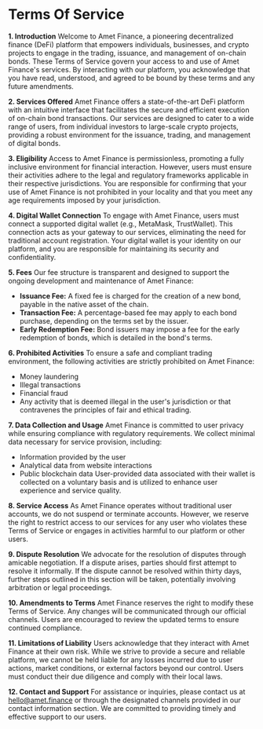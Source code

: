 # Terms Of Service

**1. Introduction** Welcome to Amet Finance, a pioneering decentralized finance (DeFi) platform that empowers individuals, businesses, and crypto projects to engage in the trading, issuance, and management of on-chain bonds. These Terms of Service govern your access to and use of Amet Finance's services. By interacting with our platform, you acknowledge that you have read, understood, and agreed to be bound by these terms and any future amendments.

**2. Services Offered** Amet Finance offers a state-of-the-art DeFi platform with an intuitive interface that facilitates the secure and efficient execution of on-chain bond transactions. Our services are designed to cater to a wide range of users, from individual investors to large-scale crypto projects, providing a robust environment for the issuance, trading, and management of digital bonds.

**3. Eligibility** Access to Amet Finance is permissionless, promoting a fully inclusive environment for financial interaction. However, users must ensure their activities adhere to the legal and regulatory frameworks applicable in their respective jurisdictions. You are responsible for confirming that your use of Amet Finance is not prohibited in your locality and that you meet any age requirements imposed by your jurisdiction.

**4. Digital Wallet Connection** To engage with Amet Finance, users must connect a supported digital wallet (e.g., MetaMask, TrustWallet). This connection acts as your gateway to our services, eliminating the need for traditional account registration. Your digital wallet is your identity on our platform, and you are responsible for maintaining its security and confidentiality.

**5. Fees** Our fee structure is transparent and designed to support the ongoing development and maintenance of Amet Finance:

* **Issuance Fee:** A fixed fee is charged for the creation of a new bond, payable in the native asset of the chain.
* **Transaction Fee:** A percentage-based fee may apply to each bond purchase, depending on the terms set by the issuer.
* **Early Redemption Fee:** Bond issuers may impose a fee for the early redemption of bonds, which is detailed in the bond's terms.

**6. Prohibited Activities** To ensure a safe and compliant trading environment, the following activities are strictly prohibited on Amet Finance:

* Money laundering
* Illegal transactions
* Financial fraud
* Any activity that is deemed illegal in the user's jurisdiction or that contravenes the principles of fair and ethical trading.

**7. Data Collection and Usage** Amet Finance is committed to user privacy while ensuring compliance with regulatory requirements. We collect minimal data necessary for service provision, including:

* Information provided by the user
* Analytical data from website interactions
* Public blockchain data User-provided data associated with their wallet is collected on a voluntary basis and is utilized to enhance user experience and service quality.

**8. Service Access** As Amet Finance operates without traditional user accounts, we do not suspend or terminate accounts. However, we reserve the right to restrict access to our services for any user who violates these Terms of Service or engages in activities harmful to our platform or other users.

**9. Dispute Resolution** We advocate for the resolution of disputes through amicable negotiation. If a dispute arises, parties should first attempt to resolve it informally. If the dispute cannot be resolved within thirty days, further steps outlined in this section will be taken, potentially involving arbitration or legal proceedings.

**10. Amendments to Terms** Amet Finance reserves the right to modify these Terms of Service. Any changes will be communicated through our official channels. Users are encouraged to review the updated terms to ensure continued compliance.

**11. Limitations of Liability** Users acknowledge that they interact with Amet Finance at their own risk. While we strive to provide a secure and reliable platform, we cannot be held liable for any losses incurred due to user actions, market conditions, or external factors beyond our control. Users must conduct their due diligence and comply with their local laws.

**12. Contact and Support** For assistance or inquiries, please contact us at hello@amet.finance or through the designated channels provided in our contact information section. We are committed to providing timely and effective support to our users.
